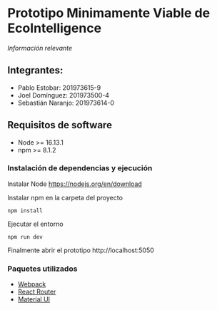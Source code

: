 # Prototipo Minimamente Viable de EcoIntelligence
*Información relevante*

## Integrantes:
- Pablo Estobar: 201973615-9
- Joel Domínguez: 201973500-4
- Sebastián Naranjo: 201973614-0

## Requisitos de software
- Node >= 16.13.1
- npm >= 8.1.2

### Instalación de dependencias y ejecución

Instalar Node https://nodejs.org/en/download

Instalar npm en la carpeta del proyecto

```
npm install
```

Ejecutar el entorno

```
npm run dev
```

Finalmente abrir el prototipo http://localhost:5050

### Paquetes utilizados
- [Webpack](https://webpack.js.org/)
- [React Router](https://reactrouter.com/en/main)
- [Material UI](https://mui.com/material-ui/getting-started/usage/)